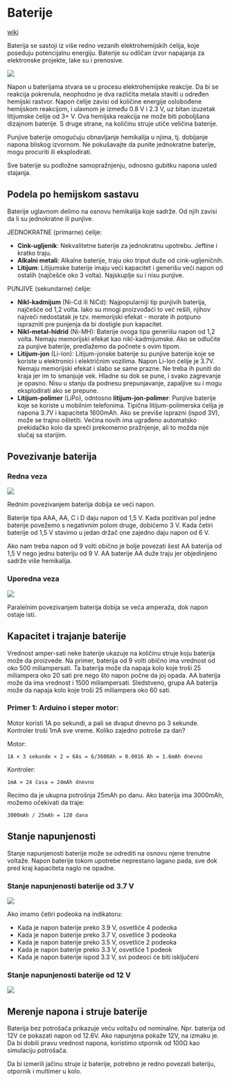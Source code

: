 # Baterije

[wiki](https://sh.wikipedia.org/wiki/Baterija)

Baterija se sastoji iz više redno vezanih elektrohemijskih ćelija, koje poseduju potencijalnu energiju. Baterije su odličan izvor napajanja za elektronske projekte, lake su i prenosive.

![](slike/olovno-kiselinska-celija.jpg)

Napon u baterijama stvara se u procesu elektrohemijske reakcije. Da bi se reakcija pokrenula, neophodno je dva različita metala staviti u određen hemijski rastvor. Napon ćelije zavisi od količine energije oslobođene hemijskom reakcijom, i ulavnom je između 0.8 V i 2.3 V, uz bitan izuzetak litijumske ćelije od 3+ V. Ova hemijska reakcija ne može biti poboljšana dizajnom baterije. S druge strane, na količinu struje utiče veličina baterije.

Punjive baterije omogućuju obnavljanje hemikalija u njima, tj. dobijanje napona bliskog izvornom. Ne pokušavajte da punite jednokratne baterije, mogu procuriti ili eksplodirati.

Sve baterije su podložne samopražnjenju, odnosno gubitku napona usled stajanja.

## Podela po hemijskom sastavu

Baterije uglavnom delimo na osnovu hemikalija koje sadrže. Od njih zavisi da li su jednokratne ili punjive.

JEDNOKRATNE (primarne) ćelije:
* **Cink-ugljenik**: Nekvalitetne baterije za jednokratnu upotrebu. Jeftine i kratko traju.
* **Alkalni metali**: Alkalne baterije, traju oko triput duže od cink-ugljeničnih.
* **Litijum**: Litijumske baterije imaju veći kapacitet i generišu veći napon od ostalih (najčešće oko 3 volta). Najskuplje su i nisu punjive.

PUNJIVE (sekundarne) ćelije:
* **Nikl-kadmijum** (Ni-Cd ili NiCd): Najpopularniji tip punjivih baterija, najčešće od 1,2 volta. Iako su mnogi proizvođaći to već rešili, njihov najveći nedostatak je tzv. memorijski efekat - morate ih potpuno isprazniti pre punjenja da bi dostigle pun kapacitet.
* **Nikl-metal-hidrid** (Ni-MH): Baterije ovoga tipa generišu napon od 1,2 volta. Nemaju memorijski efekat kao nikl-kadmijumske. Ako se odlučite za punjive baterije, predlažemo da počnete s ovim tipom.
* **Litijum-jon** (Li-Ion): Litijum-jonske baterije su punjive baterije koje se koriste u elektronici i električnim vozilima. Napon Li-Ion ćelije je 3.7V. Nemaju memorijski efekat i slabo se same prazne. Ne treba ih puniti do kraja jer im to smanjuje vek. Hladne su dok se pune, i svako zagrevanje je opasno. Nisu u stanju da podnesu prepunjavanje, zapaljive su i mogu eksplodirati ako se prepune.
* **Litijum-polimer** (LiPo), odntosno **litijum-jon-polimer**: Punjive baterije koje se koriste u mobilnim telefonima. Tipična litijum-polimerska ćelija je napona 3.7V i kapaciteta 1600mAh. Ako se previše isprazni (ispod 3V), može se trajno oštetiti. Većina novih ima ugrađeno automatsko prekidačko kolo da spreči prekomerno pražnjenje, ali to možda nije slučaj sa starijim.

## Povezivanje baterija

### Redna veza

![](slike/redna-veza-baterija.jpg)

Rednim povezivanjem baterija dobija se veći napon.

Baterije tipa AAA, AA, C i D daju napon od 1,5 V. Kada pozitivan pol jedne baterije povežemo s negativnim polom druge, dobićemo 3 V. Kada četiri baterije od 1,5 V stavimo u jedan držač one zajedno daju napon od 6 V. 

Ako nam treba napon od 9 volti obično je bolje povezati šest AA baterija od 1,5 V nego jednu bateriju od 9 V. AA baterije AA duže traju jer objedinjeno sadrže više hemikalija.

### Uporedna veza

![](slike/uporedna-veza-baterija.jpg)

Paralelnim povezivanjem baterija dobija se veća amperaža, dok napon ostaje isti.

## Kapacitet i trajanje baterije

Vrednost amper-sati neke baterije ukazuje na količinu struje koju baterija može da proizvede. Na primer, baterija od 9 volti obično ima vrednost od oko 500 miliampersati. Ta baterija može da napaja kolo koje troši 25 miliampera oko 20 sati pre nego što napon počne da joj opada. AA baterija može da ima vrednost i 1500 miliampersati. Sledstveno, grupa AA baterija može da napaja kolo koje troši 25 miliampera oko 60 sati.

### Primer 1: Arduino i steper motor:

Motor koristi 1A po sekundi, a pali se dvaput dnevno po 3 sekunde. Kontroler troši 1mA sve vreme. Koliko zajedno potroše za dan?

Motor:
```
1A × 3 sekunde × 2 = 6As = 6/3600Ah = 0.0016 Ah = 1.6mAh dnevno
```

Kontroler: 
```
1mA × 24 časa = 24mAh dnevno
```

Recimo da je ukupna potrošnja 25mAh po danu. Ako baterija ima 3000mAh, možemo očekivati da traje:
```
3000mAh / 25mAh = 120 dana
```

## Stanje napunjenosti

Stanje napunjenosti baterije može se odrediti na osnovu njene trenutne voltaže. Napon baterije tokom upotrebe neprestano lagano pada, sve dok pred kraj kapaciteta naglo ne opadne.

### Stanje napunjenosti baterije od 3.7 V

![](slike/stanje-telefonske-baterije.jpg)

Ako imamo četiri podeoka na indikatoru:
- Kada je napon baterije preko 3.9 V, osvetliće 4 podeoka
- Kada je napon baterije preko 3.7 V, osvetliće 3 podeoka
- Kada je napon baterije preko 3.5 V, osvetliće 2 podeoka
- Kada je napon baterije preko 3.3 V, osvetliće 1 podeok
- Kada je napon baterije ispod 3.3 V, svi podeoci će biti isključeni

### Stanje napunjenosti baterije od 12 V

![](slike/stanje-napunjenosti-baterije.gif)

## Merenje napona i struje baterije

Baterija bez potrošača prikazuje veću voltažu od nominalne. Npr. baterija od 12V će pokazati napon od 12.6V. Ako napunjena pokaže 12V, na izmaku je. Da bi dobili pravu vrednost napona, koristimo otpornik od 100Ω kao simulaciju potrošača.

Da bi izmerili jačinu struje iz baterije, potrebno je redno povezati bateriju, otpornik i multimer u kolo.
